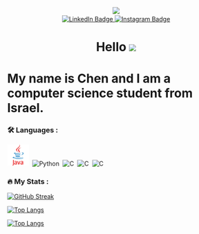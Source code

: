 <div id="header" align="center">
  <img src="https://media.giphy.com/media/M9gbBd9nbDrOTu1Mqx/giphy.gif" width="100"/>
</div>
<div id="badges" align="center">
  <a href="https://www.linkedin.com/in/chen-dahan-033179241/">
    <img src="https://img.shields.io/badge/LinkedIn-blue?style=for-the-badge&logo=linkedin&logoColor=white" alt="LinkedIn Badge"/>
  </a> 
  <a href="https://instagram.com/chen_dahan17">
    <img src="https://img.shields.io/badge/Instagram-pink?style=for-the-badge&logo=instagram&logoColor=white" alt="Instagram Badge"/>
  </a> 
  <h1>
   Hello
  <img src="https://media.giphy.com/media/hvRJCLFzcasrR4ia7z/giphy.gif" width="30px"/>
</h1>
</div>

# My name is Chen and I am a computer science student from Israel. 

### :hammer_and_wrench: Languages :

<div>
  <img src="https://github.com/devicons/devicon/blob/master/icons/java/java-original-wordmark.svg" title="Java" alt="Java" width="50" height="50"/>&nbsp;
  <img src="https://icongr.am/devicon/python-original.svg?size=128&color=currentColor" title="Python" alt="Python" width="50" height="50"/>&nbsp;
  <img src="https://icongr.am/devicon/c-original.svg?size=128&color=currentColor" title="C" alt="C" width="50" height="50"/>&nbsp;
  <img src="https://icongr.am/devicon/cplusplus-original.svg?size=128&color=currentColor" title="C" alt="C" width="50" height="50"/>&nbsp;
  <img src="https://icongr.am/devicon/csharp-original.svg?size=128&color=currentColor" title="C" alt="C" width="50" height="50"/>&nbsp;
</div>

### :fire: My Stats :

[![GitHub Streak](http://github-readme-streak-stats.herokuapp.com?user=ChenDahan13&theme=radical)](https://git.io/streak-stats)

[![Top Langs](https://github-readme-stats.vercel.app/api/top-langs/?username=ChenDahan13&layout=compact&theme=vision-friendly-dark)](https://github.com/anuraghazra/github-readme-stats)

[![Top Langs](https://github-readme-stats.vercel.app/api/top-langs/?username=ChenDahan13&exclude_repo=github-readme-stats,anuraghazra.github.io)](https://github.com/anuraghazra/github-readme-stats)


